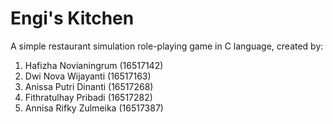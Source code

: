 # Engi's Kitchen
A simple restaurant simulation role-playing game in C language, created by:

1. Hafizha Novianingrum (16517142)
2. Dwi Nova Wijayanti (16517163)
3. Anissa Putri Dinanti (16517268)
4. Fithratulhay Pribadi (16517282)
5. Annisa Rifky Zulmeika	(16517387)
